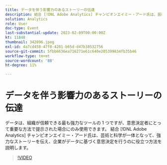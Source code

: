 ```yaml
---
title: データを伴う影響力のあるストーリーの伝達
description: 結合 [!DNL Adobe Analytics] チャンピオンエイミー・アード氏は、芸術と科学が一体となって、強力なストーリーを伝え、企業がデータに基づく意思決定を行うのに役立つ方法を説明します。
solution: Analytics
role: User
doc-type: Event
last-substantial-update: 2023-02-09T00:00:00Z
kt: 11848
thumbnail: 342096.jpeg
exl-id: 4a7cd458-47f0-4201-b65d-d47b38532756
source-git-commit: 5fbb6636ea716271e61c640e205399834fb35b46
workflow-type: tm+mt
source-wordcount: '88'
ht-degree: 11%

---
```


# データを伴う影響力のあるストーリーの伝達

データは、組織が信頼できる最も強力なツールの 1 つですが、意思決定者にとって重要な方法で提示された場合にのみ使用できます。 結合 [!DNL Adobe Analytics] チャンピオンエイミー・アード氏は、芸術と科学が一体となって、強力なストーリーを伝え、企業がデータに基づく意思決定を行うのに役立つ方法を説明します。

>[!VIDEO](https://video.tv.adobe.com/v/342096/?quality=12&learn=on)
